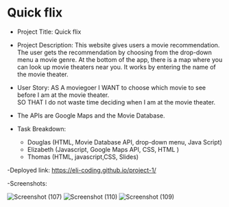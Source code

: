 # Quick flix 
- Project Title: Quick flix

- Project Description: This website gives users a movie recommendation. The user gets the recommendation by choosing from the drop-down menu a movie genre. At the bottom of the app, there is a map where you can look up movie theaters near you. It works by entering the name of the movie theater. 

- User Story:
AS A moviegoer
I WANT to choose which movie to see before I am at the movie theater.  
SO THAT I do not waste time deciding when I am at the movie theater.  
 
- The APIs are Google Maps and the Movie Database.

- Task Breakdown:
    - Douglas (HTML, Movie Database API, drop-down menu, Java Script)
    - Elizabeth (Javascript, Google Maps API, CSS, HTML )
    - Thomas (HTML, javascript,CSS, Slides)
 

-Deployed link:
https://eli-coding.github.io/project-1/ 

-Screenshots:

![Screenshot (107)](https://user-images.githubusercontent.com/80432031/150641434-af4e7d1d-1461-4550-8f38-2acb1d46481e.png)
![Screenshot (110)](https://user-images.githubusercontent.com/80432031/150641552-f5535403-104d-492c-be7d-fe1b2b692679.png)
![Screenshot (109)](https://user-images.githubusercontent.com/80432031/150641320-5d713bdb-3e2f-46b9-bfa7-4aacf7ac3cfc.png)

